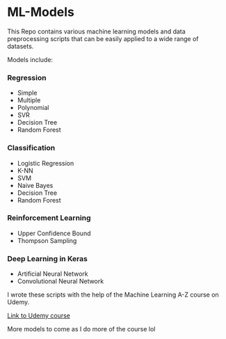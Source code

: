 # ML-Models
This Repo contains various machine learning models and data preprocessing scripts that can be easily applied to a wide range of datasets.

Models include:
### Regression 
* Simple
* Multiple
* Polynomial
* SVR 
* Decision Tree
* Random Forest

### Classification 
* Logistic Regression
* K-NN
* SVM
* Naive Bayes
* Decision Tree
* Random Forest

### Reinforcement Learning
* Upper Confidence Bound
* Thompson Sampling

### Deep Learning in Keras 
* Artificial Neural Network
* Convolutional Neural Network

I wrote these scripts with the help of the Machine Learning A-Z course on Udemy.

[Link to Udemy course](https://www.udemy.com/course/machinelearning/)

More models to come as I do more of the course lol

